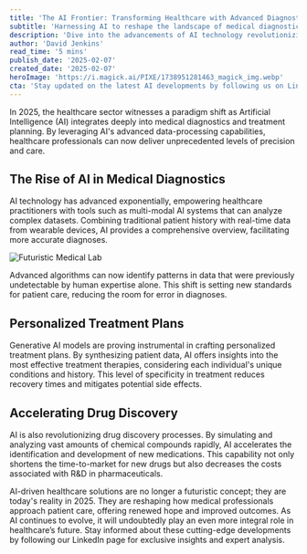 ```yaml
---
title: 'The AI Frontier: Transforming Healthcare with Advanced Diagnostics in 2025'
subtitle: 'Harnessing AI to reshape the landscape of medical diagnostics and treatment'
description: 'Dive into the advancements of AI technology revolutionizing the healthcare sector, with groundbreaking innovations in diagnostics and personalized treatment. Discover how AI is setting new benchmarks for accuracy and efficiency in patient care.'
author: 'David Jenkins'
read_time: '5 mins'
publish_date: '2025-02-07'
created_date: '2025-02-07'
heroImage: 'https://i.magick.ai/PIXE/1738951281463_magick_img.webp'
cta: 'Stay updated on the latest AI developments by following us on LinkedIn for exclusive insights and analysis.'
---
```


In 2025, the healthcare sector witnesses a paradigm shift as Artificial Intelligence (AI) integrates deeply into medical diagnostics and treatment planning. By leveraging AI's advanced data-processing capabilities, healthcare professionals can now deliver unprecedented levels of precision and care.

## The Rise of AI in Medical Diagnostics

AI technology has advanced exponentially, empowering healthcare practitioners with tools such as multi-modal AI systems that can analyze complex datasets. Combining traditional patient history with real-time data from wearable devices, AI provides a comprehensive overview, facilitating more accurate diagnoses.

![Futuristic Medical Lab](https://i.magick.ai/PIXE/1738951281463_magick_img.webp)

Advanced algorithms can now identify patterns in data that were previously undetectable by human expertise alone. This shift is setting new standards for patient care, reducing the room for error in diagnoses.

## Personalized Treatment Plans

Generative AI models are proving instrumental in crafting personalized treatment plans. By synthesizing patient data, AI offers insights into the most effective treatment therapies, considering each individual's unique conditions and history. This level of specificity in treatment reduces recovery times and mitigates potential side effects.

## Accelerating Drug Discovery

AI is also revolutionizing drug discovery processes. By simulating and analyzing vast amounts of chemical compounds rapidly, AI accelerates the identification and development of new medications. This capability not only shortens the time-to-market for new drugs but also decreases the costs associated with R&D in pharmaceuticals.

AI-driven healthcare solutions are no longer a futuristic concept; they are today's reality in 2025. They are reshaping how medical professionals approach patient care, offering renewed hope and improved outcomes. As AI continues to evolve, it will undoubtedly play an even more integral role in healthcare’s future. Stay informed about these cutting-edge developments by following our LinkedIn page for exclusive insights and expert analysis.